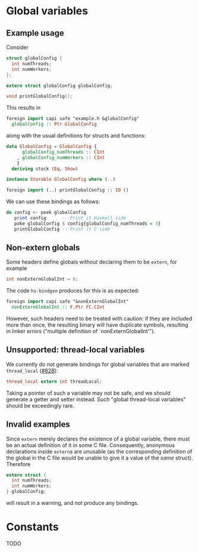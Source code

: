# Global variables

## Example usage

Consider

```c
struct globalConfig {
  int numThreads;
  int numWorkers;
};

extern struct globalConfig globalConfig;

void printGlobalConfig();
```

This results in

```hs
foreign import capi safe "example.h &globalConfig"
  globalConfig :: Ptr GlobalConfig
```

along with the usual definitions for structs and functions:

```hs
data GlobalConfig = GlobalConfig {
      globalConfig_numThreads :: CInt
    , globalConfig_numWorkers :: CInt
    }
  deriving stock (Eq, Show)

instance Storable GlobalConfig where (..)

foreign import (..) printGlobalConfig :: IO ()
```

We can use these bindings as follows:

```hs
do config <- peek globalConfig
   print config      -- Print it Haskell side
   poke globalConfig $ config{globalConfig_numThreads = 3}
   printGlobalConfig -- Print it C side
```

## Non-extern globals

Some headers define globals without declaring them to be `extern`, for example

```c
int nonExternGlobalInt = 8;
```

The code `hs-bindgen` produces for this is as expected:

```hs
foreign import capi safe "&nonExternGlobalInt"
  nonExternGlobalInt :: F.Ptr FC.CInt
```

However, such headers need to be treated with caution: if they are included more
than once, the resulting binary will have duplicate symbols, resulting in linker
errors ("multiple definition of `nonExternGlobalInt'").

## Unsupported: thread-local variables

We currently do not generate bindings for global variables that are marked
`thread_local` ([#828](https://github.com/well-typed/hs-bindgen/issues/828)):

```c
thread_local extern int threadLocal;
```

Taking a pointer of such a variable may not be safe, and we should generate a
getter and setter instead. Such "global thread-local variables" should be
exceedingly rare.

## Invalid examples

Since `extern` merely declares the existence of a global variable, there must be
an actual definition of it in some C file. Consequently, anonymous declarations
inside `extern`s are unusable (as the corresponding definition of the global in
the C file would be unable to give it a value of the _same_ struct). Therefore

```c
extern struct {
  int numThreads;
  int numWorkers;
} globalConfig;
```

will result in a warning, and not produce any bindings.

# Constants

TODO